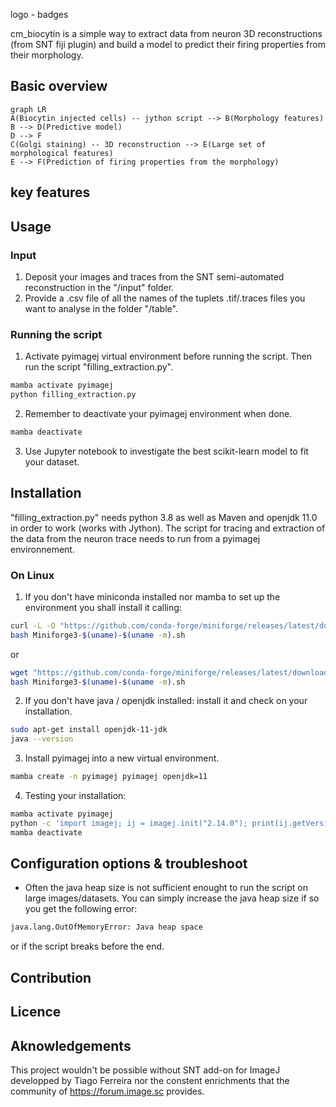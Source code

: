 logo - badges

cm_biocytin is a simple way to extract data from neuron 3D reconstructions (from SNT fiji plugin) and build a model to predict their firing properties from their morphology.

## Basic overview
```mermaid
graph LR
A(Biocytin injected cells) -- jython script --> B(Morphology features)
B --> D(Predictive model)
D --> F
C(Golgi staining) -- 3D reconstruction --> E(Large set of morphological features)
E --> F(Prediction of firing properties from the morphology)
```


## key features

## Usage

### Input

1. Deposit your images and traces from the SNT semi-automated reconstruction in the "/input" folder.
2. Provide a .csv file of all the names of the tuplets .tif/.traces files you want to analyse in the folder "/table".

### Running the script

1. Activate pyimagej virtual environment before running the script. Then run the script "filling_extraction.py".
```bash 
mamba activate pyimagej
python filling_extraction.py
```
2. Remember to deactivate your pyimagej environment when done.
```bash
mamba deactivate
```

3. Use Jupyter notebook to investigate the best scikit-learn model to fit your dataset.

## Installation

"filling_extraction.py" needs python 3.8 as well as Maven and openjdk 11.0 in order to work (works with Jython). The script for tracing and extraction of the data from the neuron trace needs to run from a pyimagej environnement.

### On Linux

1. If you don't have miniconda installed nor mamba to set up the environment you shall install it calling:

```bash
curl -L -O "https://github.com/conda-forge/miniforge/releases/latest/download/Miniforge3-$(uname)-$(uname -m).sh"
bash Miniforge3-$(uname)-$(uname -m).sh
```
or
```bash
wget "https://github.com/conda-forge/miniforge/releases/latest/download/Miniforge3-$(uname)-$(uname -m).sh"
bash Miniforge3-$(uname)-$(uname -m).sh
```

2. If you don't have java / openjdk installed: install it and check on your installation.

```bash
sudo apt-get install openjdk-11-jdk
java --version
```

3. Install pyimagej into a new virtual environment.

```bash
mamba create -n pyimagej pyimagej openjdk=11
```

4. Testing your installation:

```bash
mamba activate pyimagej
python -c 'import imagej; ij = imagej.init("2.14.0"); print(ij.getVersion())'
mamba deactivate
```

## Configuration options & troubleshoot

- Often the java heap size is not sufficient enought to run the script on large images/datasets. You can simply increase the java heap size if so you get the following error:
```bash
java.lang.OutOfMemoryError: Java heap space
```
or if the script breaks before the end.

## Contribution

## Licence

## Aknowledgements

This project wouldn't be possible without SNT add-on for ImageJ developped by Tiago Ferreira nor the constent enrichments that the community of https://forum.image.sc provides.

